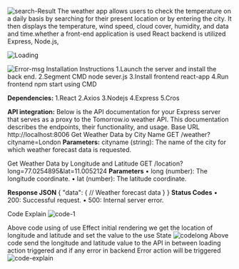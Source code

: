 ![search-Result](https://github.com/kathirvel-debug/WeatherApp/assets/68596240/c4c558bb-d177-4f6a-b494-7aa5dbc091ca)
The weather app allows users to check the temperature on a daily basis by searching for their present location or by entering the city. It then displays the temperature, wind speed, cloud cover, humidity, and data and time.whether a front-end application is used React backend is utilized Express, Node.js,

![Loading](https://github.com/kathirvel-debug/WeatherApp/assets/68596240/88d62284-47a1-42c5-85b8-9621c57b60e3)

![Error-msg](https://github.com/kathirvel-debug/WeatherApp/assets/68596240/91dc6790-b72e-462d-b3a8-85cae15ca0ab)
Installation Instructions
1.Launch the server and install the back end.
2.Segment CMD node sever.js
3.Install frontend react-app
4.Run frontend npm start using CMD

**Dependencies:**
1.React
2.Axios
3.Nodejs
4.Express
5.Cros

**API integration:**
Below is the API documentation for your Express server that serves as a proxy to the Tomorrow.io weather API. This documentation describes the endpoints, their functionality, and usage.
Base URL
http://localhost:8006
Get Weather Data by City Name
GET /weather?cityname=London
**Parameters:**
cityname (string): The name of the city for which weather forecast data is requested.

Get Weather Data by Longitude and Latitude
GET /location?long=77.0254895&lat=11.0052124
**Parameters**
•	long (number): The longitude coordinate.
•	lat (number): The latitude coordinate.


**Response JSON**
{
  "data": {
    // Weather forecast data
  }
}
**Status Codes**
•	200: Successful request.
•	500: Internal server error.




Code Explain
![code-1](https://github.com/kathirvel-debug/WeatherApp/assets/68596240/ad8a830d-ba73-4ddd-b134-a17ac2f9d095)

Above code using of use Effect initial rendering we get the location of longitude and latitude and set the value to the use State
![codelong](https://github.com/kathirvel-debug/WeatherApp/assets/68596240/dcfb9cda-17d7-4075-aa96-de7124f0affc)
Above code send the longitude and latitude value to the API in between loading action triggered and if any error in backend Error action will be triggered
![code-explain](https://github.com/kathirvel-debug/WeatherApp/assets/68596240/4b947c1b-4cbc-44bf-bed3-050de58ccc49)



